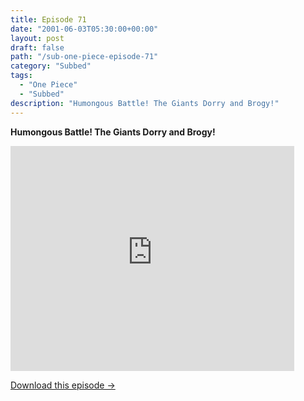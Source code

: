 ```yaml
---
title: Episode 71
date: "2001-06-03T05:30:00+00:00"
layout: post
draft: false
path: "/sub-one-piece-episode-71"
category: "Subbed"
tags:
  - "One Piece"
  - "Subbed"
description: "Humongous Battle! The Giants Dorry and Brogy!"
---
```


**Humongous Battle! The Giants Dorry and Brogy!**

<iframe width="640" height="360" src="https://www.rapidvideo.com/e/FX3C2QLBI5" frameborder="0" marginwidth=0 marginheight=0 scrolling=no allowfullscreen style="max-width:90%;"></iframe>

<a href="http://ouo.io/qs/eCodkFEQ?s=https://www.rapidvideo.com/d/FX3C2QLBI5" class="styled_a">Download this episode →</a>

